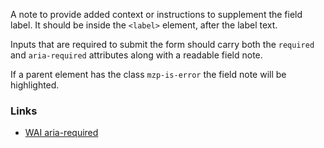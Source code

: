 A note to provide added context or instructions to supplement the field label.
It should be inside the `<label>` element, after the label text.

Inputs that are required to submit the form should carry both the `required`
and `aria-required` attributes along with a readable field note.

If a parent element has the class `mzp-is-error` the field note will be
highlighted.

### Links

- [WAI aria-required](https://www.w3.org/TR/wai-aria/#aria-required)
